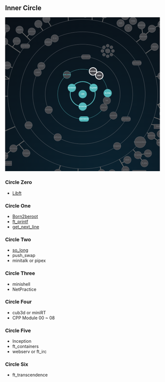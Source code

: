 ## Inner Circle
![image](/image/ft_circle_solong_end.png)

### Circle Zero
- [Libft][libft]

### Circle One
- [Born2beroot][born2beroot]
- [ft_printf][printf]
- [get_next_line][gnl]

### Circle Two
- [so_long][so_long]
- push_swap
- minitalk or pipex

### Circle Three
- minishell
- NetPractice

### Circle Four
- cub3d or miniRT
- CPP Module 00 ~ 08

### Circle Five
- Inception
- ft_containers
- webserv or ft_irc

### Circle Six
- ft_transcendence

[libft]: https://github.com/bluedog129/ft_main/tree/master/libft
[born2beroot]: https://www.notion.so/born2beroot-22110fb7590d4e1cbefb44d9b9a234ab
[printf]: https://github.com/bluedog129/ft_main/tree/master/ft_printf
[gnl]: https://github.com/bluedog129/ft_main/tree/master/get_next_line
[so_long]: https://github.com/bluedog129/ft_main/tree/master/so_long